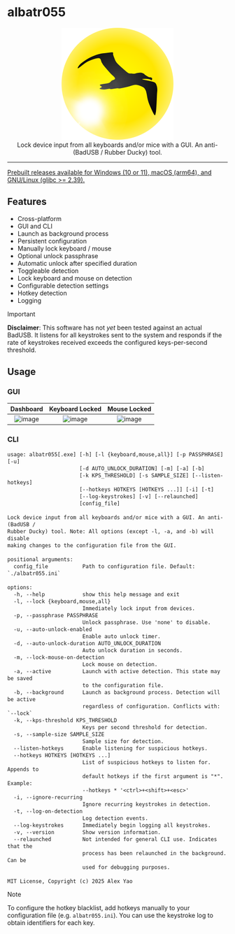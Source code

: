 <!-- View Online (latest version): https://github.com/ObjectOops/albatr055/blob/main/README.md -->

# albatr055

<p align="center">
  <img src="./assets/icon_1080.png" alt="Logo." width="256" height="256" />
  <br>
  Lock device input from all keyboards and/or mice with a GUI. An anti-(BadUSB / Rubber Ducky) tool.
</p>

___

[Prebuilt releases available for Windows (10 or 11), macOS (arm64), and GNU/Linux (glibc >= 2.39).](https://github.com/ObjectOops/albatr055/releases)

## Features

- Cross-platform
- GUI and CLI
- Launch as background process
- Persistent configuration
- Manually lock keyboard / mouse
- Optional unlock passphrase
- Automatic unlock after specified duration
- Toggleable detection
- Lock keyboard and mouse on detection
- Configurable detection settings
- Hotkey detection
- Logging

> [!Important]
> **Disclaimer**: This software has not *yet* been tested against an actual BadUSB. It listens for all keystrokes sent to the system and responds if the rate of keystrokes received exceeds the configured keys-per-second threshold.

## Usage

### GUI

| Dashboard | Keyboard Locked | Mouse Locked |
| :---: | :---: | :---: |
| <img width="320" alt="image" src="https://github.com/user-attachments/assets/711b1e17-b085-44d2-8f2a-964b5bd6f30e" /> | <img width="320" alt="image" src="https://github.com/user-attachments/assets/09bf7711-3a7a-4f80-acdf-30b704d316d9" /> | <img width="320" alt="image" src="https://github.com/user-attachments/assets/0af17ed4-e106-430b-bab2-94bf3ad8d9e5" /> |

### CLI

```
usage: albatr055[.exe] [-h] [-l {keyboard,mouse,all}] [-p PASSPHRASE] [-u]
                       [-d AUTO_UNLOCK_DURATION] [-m] [-a] [-b]
                       [-k KPS_THRESHOLD] [-s SAMPLE_SIZE] [--listen-hotkeys]
                       [--hotkeys HOTKEYS [HOTKEYS ...]] [-i] [-t]
                       [--log-keystrokes] [-v] [--relaunched]
                       [config_file]

Lock device input from all keyboards and/or mice with a GUI. An anti-(BadUSB /
Rubber Ducky) tool. Note: All options (except -l, -a, and -b) will disable
making changes to the configuration file from the GUI.

positional arguments:
  config_file           Path to configuration file. Default: `./albatr055.ini`

options:
  -h, --help            show this help message and exit
  -l, --lock {keyboard,mouse,all}
                        Immediately lock input from devices.
  -p, --passphrase PASSPHRASE
                        Unlock passphrase. Use 'none' to disable.
  -u, --auto-unlock-enabled
                        Enable auto unlock timer.
  -d, --auto-unlock-duration AUTO_UNLOCK_DURATION
                        Auto unlock duration in seconds.
  -m, --lock-mouse-on-detection
                        Lock mouse on detection.
  -a, --active          Launch with active detection. This state may be saved
                        to the configuration file.
  -b, --background      Launch as background process. Detection will be active
                        regardless of configuration. Conflicts with: `--lock`
  -k, --kps-threshold KPS_THRESHOLD
                        Keys per second threshold for detection.
  -s, --sample-size SAMPLE_SIZE
                        Sample size for detection.
  --listen-hotkeys      Enable listening for suspicious hotkeys.
  --hotkeys HOTKEYS [HOTKEYS ...]
                        List of suspicious hotkeys to listen for. Appends to
                        default hotkeys if the first argument is "*". Example:
                        --hotkeys * '<ctrl>+<shift>+<esc>'
  -i, --ignore-recurring
                        Ignore recurring keystrokes in detection.
  -t, --log-on-detection
                        Log detection events.
  --log-keystrokes      Immediately begin logging all keystrokes.
  -v, --version         Show version information.
  --relaunched          Not intended for general CLI use. Indicates that the
                        process has been relaunched in the background. Can be
                        used for debugging purposes.

MIT License, Copyright (c) 2025 Alex Yao
```

> [!Note]
> To configure the hotkey blacklist, add hotkeys manually to your configuration file (e.g. `albatr055.ini`). You can use the keystroke log to obtain identifiers for each key.
